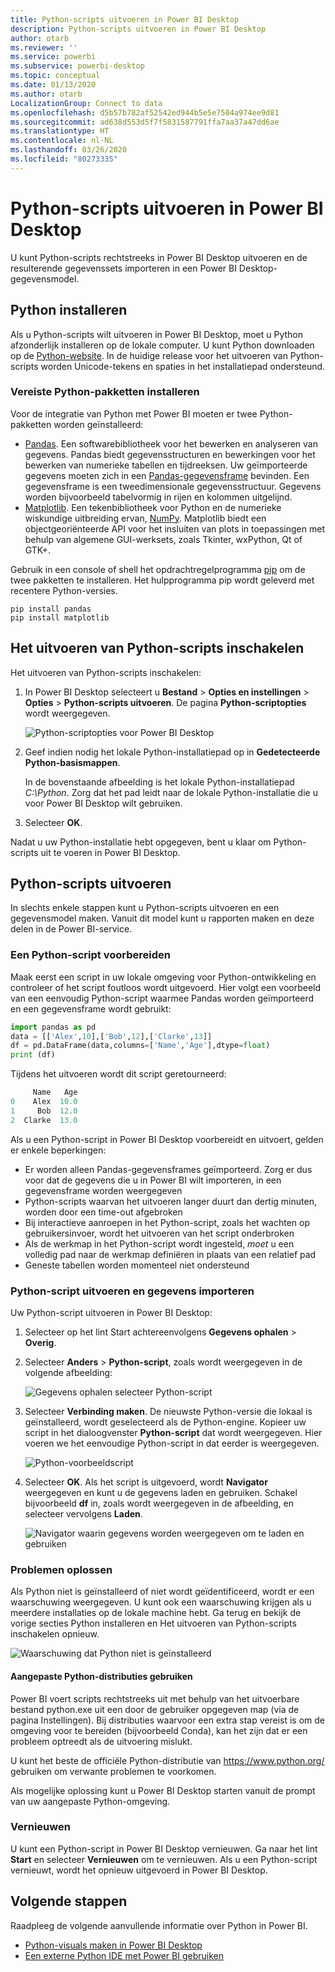 ```yaml
---
title: Python-scripts uitvoeren in Power BI Desktop
description: Python-scripts uitvoeren in Power BI Desktop
author: otarb
ms.reviewer: ''
ms.service: powerbi
ms.subservice: powerbi-desktop
ms.topic: conceptual
ms.date: 01/13/2020
ms.author: otarb
LocalizationGroup: Connect to data
ms.openlocfilehash: d5b57b782af52542ed944b5e5e7504a974ee9d81
ms.sourcegitcommit: ad638d553d5f7f5831587791ffa7aa37a47dd6ae
ms.translationtype: HT
ms.contentlocale: nl-NL
ms.lasthandoff: 03/26/2020
ms.locfileid: "80273335"
---
```

# <a name="run-python-scripts-in-power-bi-desktop"></a>Python-scripts uitvoeren in Power BI Desktop

U kunt Python-scripts rechtstreeks in Power BI Desktop uitvoeren en de resulterende gegevenssets importeren in een Power BI Desktop-gegevensmodel.

## <a name="install-python"></a>Python installeren

Als u Python-scripts wilt uitvoeren in Power BI Desktop, moet u Python afzonderlijk installeren op de lokale computer. U kunt Python downloaden op de [Python-website](https://www.python.org/). In de huidige release voor het uitvoeren van Python-scripts worden Unicode-tekens en spaties in het installatiepad ondersteund.

### <a name="install-required-python-packages"></a>Vereiste Python-pakketten installeren

Voor de integratie van Python met Power BI moeten er twee Python-pakketten worden geïnstalleerd:

* [Pandas](https://pandas.pydata.org/). Een softwarebibliotheek voor het bewerken en analyseren van gegevens. Pandas biedt gegevensstructuren en bewerkingen voor het bewerken van numerieke tabellen en tijdreeksen. Uw geïmporteerde gegevens moeten zich in een [Pandas-gegevensframe](https://www.tutorialspoint.com/python_pandas/python_pandas_dataframe.htm) bevinden. Een gegevensframe is een tweedimensionale gegevensstructuur. Gegevens worden bijvoorbeeld tabelvormig in rijen en kolommen uitgelijnd.
* [Matplotlib](https://matplotlib.org/). Een tekenbibliotheek voor Python en de numerieke wiskundige uitbreiding ervan, [NumPy](https://www.numpy.org/). Matplotlib biedt een objectgeoriënteerde API voor het insluiten van plots in toepassingen met behulp van algemene GUI-werksets, zoals Tkinter, wxPython, Qt of GTK+.

Gebruik in een console of shell het opdrachtregelprogramma [pip](https://pip.pypa.io/en/stable/) om de twee pakketten te installeren. Het hulpprogramma pip wordt geleverd met recentere Python-versies.

```CMD
pip install pandas
pip install matplotlib
```

## <a name="enable-python-scripting"></a>Het uitvoeren van Python-scripts inschakelen

Het uitvoeren van Python-scripts inschakelen:

1. In Power BI Desktop selecteert u **Bestand** > **Opties en instellingen** > **Opties** > **Python-scripts uitvoeren**. De pagina **Python-scriptopties** wordt weergegeven.

   ![Python-scriptopties voor Power BI Desktop](media/desktop-python-scripts/python-scripts-7.png)

1. Geef indien nodig het lokale Python-installatiepad op in **Gedetecteerde Python-basismappen**.

   In de bovenstaande afbeelding is het lokale Python-installatiepad *C:\Python*. Zorg dat het pad leidt naar de lokale Python-installatie die u voor Power BI Desktop wilt gebruiken.

1. Selecteer **OK**.

Nadat u uw Python-installatie hebt opgegeven, bent u klaar om Python-scripts uit te voeren in Power BI Desktop.

## <a name="run-python-scripts"></a>Python-scripts uitvoeren

In slechts enkele stappen kunt u Python-scripts uitvoeren en een gegevensmodel maken. Vanuit dit model kunt u rapporten maken en deze delen in de Power BI-service.

### <a name="prepare-a-python-script"></a>Een Python-script voorbereiden

Maak eerst een script in uw lokale omgeving voor Python-ontwikkeling en controleer of het script foutloos wordt uitgevoerd. Hier volgt een voorbeeld van een eenvoudig Python-script waarmee Pandas worden geïmporteerd en een gegevensframe wordt gebruikt:

```python
import pandas as pd
data = [['Alex',10],['Bob',12],['Clarke',13]]
df = pd.DataFrame(data,columns=['Name','Age'],dtype=float)
print (df)
```

Tijdens het uitvoeren wordt dit script geretourneerd:

```python
     Name   Age
0    Alex  10.0
1     Bob  12.0
2  Clarke  13.0
```

Als u een Python-script in Power BI Desktop voorbereidt en uitvoert, gelden er enkele beperkingen:

* Er worden alleen Pandas-gegevensframes geïmporteerd. Zorg er dus voor dat de gegevens die u in Power BI wilt importeren, in een gegevensframe worden weergegeven
* Python-scripts waarvan het uitvoeren langer duurt dan dertig minuten, worden door een time-out afgebroken
* Bij interactieve aanroepen in het Python-script, zoals het wachten op gebruikersinvoer, wordt het uitvoeren van het script onderbroken
* Als de werkmap in het Python-script wordt ingesteld, *moet* u een volledig pad naar de werkmap definiëren in plaats van een relatief pad
* Geneste tabellen worden momenteel niet ondersteund

### <a name="run-your-python-script-and-import-data"></a>Python-script uitvoeren en gegevens importeren

Uw Python-script uitvoeren in Power BI Desktop:

1. Selecteer op het lint Start achtereenvolgens **Gegevens ophalen** > **Overig**.

1. Selecteer **Anders** > **Python-script**, zoals wordt weergegeven in de volgende afbeelding:

   ![Gegevens ophalen selecteer Python-script](media/desktop-python-scripts/python-scripts-1.png)

1. Selecteer **Verbinding maken**. De nieuwste Python-versie die lokaal is geïnstalleerd, wordt geselecteerd als de Python-engine. Kopieer uw script in het dialoogvenster **Python-script** dat wordt weergegeven. Hier voeren we het eenvoudige Python-script in dat eerder is weergegeven.

   ![Python-voorbeeldscript](media/desktop-python-scripts/python-scripts-6.png)

1. Selecteer **OK**. Als het script is uitgevoerd, wordt **Navigator** weergegeven en kunt u de gegevens laden en gebruiken. Schakel bijvoorbeeld **df** in, zoals wordt weergegeven in de afbeelding, en selecteer vervolgens **Laden**.

   ![Navigator waarin gegevens worden weergegeven om te laden en gebruiken](media/desktop-python-scripts/python-scripts-5.png) 

### <a name="troubleshooting"></a>Problemen oplossen

Als Python niet is geïnstalleerd of niet wordt geïdentificeerd, wordt er een waarschuwing weergegeven. U kunt ook een waarschuwing krijgen als u meerdere installaties op de lokale machine hebt. Ga terug en bekijk de vorige secties Python installeren en Het uitvoeren van Python-scripts inschakelen opnieuw.

![Waarschuwing dat Python niet is geïnstalleerd](media/desktop-python-scripts/python-scripts-3.png)

#### <a name="using-custom-python-distributions"></a>Aangepaste Python-distributies gebruiken

Power BI voert scripts rechtstreeks uit met behulp van het uitvoerbare bestand python.exe uit een door de gebruiker opgegeven map (via de pagina Instellingen). Bij distributies waarvoor een extra stap vereist is om de omgeving voor te bereiden (bijvoorbeeld Conda), kan het zijn dat er een probleem optreedt als de uitvoering mislukt.

U kunt het beste de officiële Python-distributie van https://www.python.org/ gebruiken om verwante problemen te voorkomen.

Als mogelijke oplossing kunt u Power BI Desktop starten vanuit de prompt van uw aangepaste Python-omgeving.

### <a name="refresh"></a>Vernieuwen

U kunt een Python-script in Power BI Desktop vernieuwen. Ga naar het lint **Start** en selecteer **Vernieuwen** om te vernieuwen. Als u een Python-script vernieuwt, wordt het opnieuw uitgevoerd in Power BI Desktop.

## <a name="next-steps"></a>Volgende stappen

Raadpleeg de volgende aanvullende informatie over Python in Power BI.

* [Python-visuals maken in Power BI Desktop](desktop-python-visuals.md)
* [Een externe Python IDE met Power BI gebruiken](desktop-python-ide.md)
